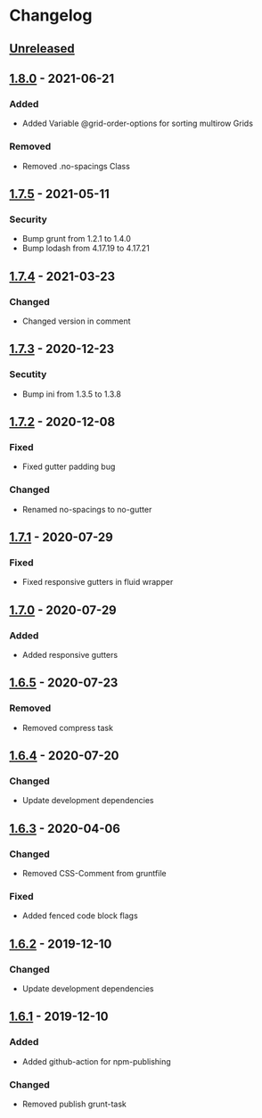 # Changelog

## [Unreleased](https://github.com/svenkuhn/hlGrid/tree/HEAD)

## [1.8.0](https://github.com/svenkuhn/hlGrid/compare/1.7.5...1.8.0) - 2021-06-21

### Added

-   Added Variable @grid-order-options for sorting multirow Grids

### Removed

-   Removed .no-spacings Class

## [1.7.5](https://github.com/svenkuhn/hlGrid/compare/1.7.4...1.7.5) - 2021-05-11

### Security

-   Bump grunt from 1.2.1 to 1.4.0
-   Bump lodash from 4.17.19 to 4.17.21

## [1.7.4](https://github.com/svenkuhn/hlGrid/compare/1.7.3...1.7.4) - 2021-03-23

### Changed

-   Changed version in comment

## [1.7.3](https://github.com/svenkuhn/hlGrid/compare/1.7.2...1.7.3) - 2020-12-23

### Secutity

-   Bump ini from 1.3.5 to 1.3.8

## [1.7.2](https://github.com/svenkuhn/hlGrid/compare/1.7.1...1.7.2) - 2020-12-08

### Fixed

-   Fixed gutter padding bug

### Changed

-   Renamed no-spacings to no-gutter

## [1.7.1](https://github.com/svenkuhn/hlGrid/compare/1.7.0...1.7.1) - 2020-07-29

### Fixed

-   Fixed responsive gutters in fluid wrapper

## [1.7.0](https://github.com/svenkuhn/hlGrid/compare/1.6.5...1.7.0) - 2020-07-29

### Added

-   Added responsive gutters

## [1.6.5](https://github.com/svenkuhn/hlGrid/compare/1.6.4...1.6.5) - 2020-07-23

### Removed

-   Removed compress task

## [1.6.4](https://github.com/svenkuhn/hlGrid/compare/1.6.3...1.6.4) - 2020-07-20

### Changed

-   Update development dependencies

## [1.6.3](https://github.com/svenkuhn/hlGrid/compare/1.6.2...1.6.3) - 2020-04-06

### Changed

-   Removed CSS-Comment from gruntfile

### Fixed

-   Added fenced code block flags

## [1.6.2](https://github.com/svenkuhn/hlGrid/compare/1.6.1...1.6.2) - 2019-12-10

### Changed

-   Update development dependencies

## [1.6.1](https://github.com/svenkuhn/hlGrid/compare/1.6.0...1.6.1) - 2019-12-10

### Added

-   Added github-action for npm-publishing

### Changed

-   Removed publish grunt-task
